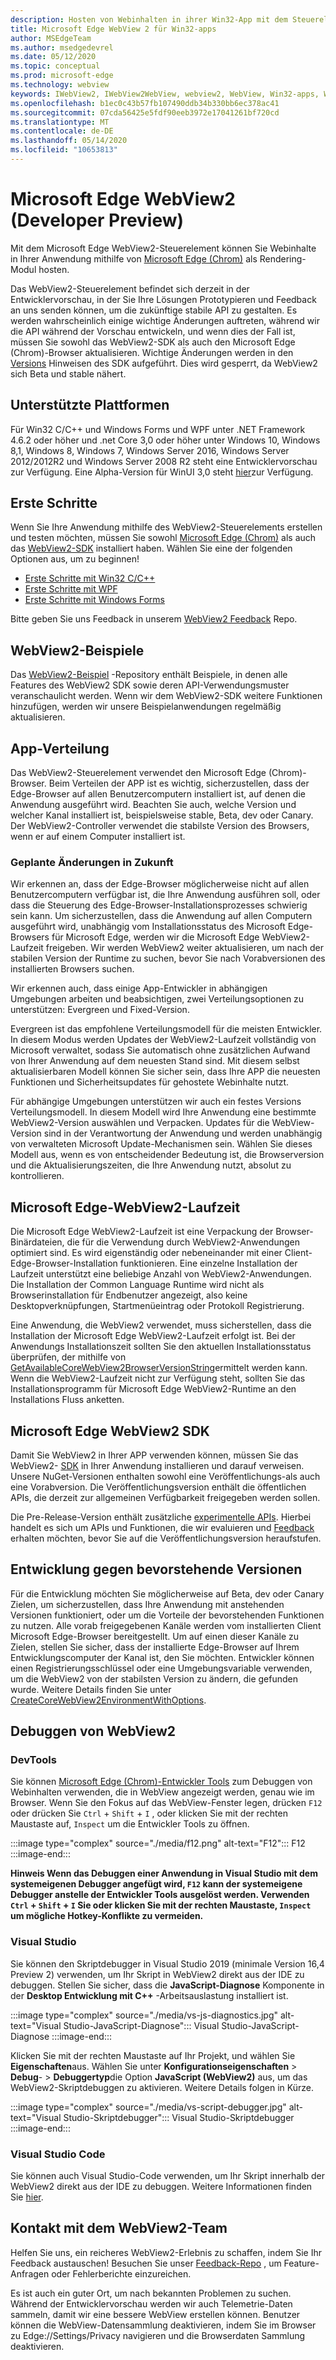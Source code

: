 ```yaml
---
description: Hosten von Webinhalten in ihrer Win32-App mit dem Steuerelement "Microsoft Edge WebView 2"
title: Microsoft Edge WebView 2 für Win32-apps
author: MSEdgeTeam
ms.author: msedgedevrel
ms.date: 05/12/2020
ms.topic: conceptual
ms.prod: microsoft-edge
ms.technology: webview
keywords: IWebView2, IWebView2WebView, webview2, WebView, Win32-apps, Win32, Edge, ICoreWebView2, ICoreWebView2Controller, Browser-Steuerelement, Edge-HTML
ms.openlocfilehash: b1ec0c43b57fb107490ddb34b330bb6ec378ac41
ms.sourcegitcommit: 07cda56425e5fdf90eeb3972e17041261bf720cd
ms.translationtype: MT
ms.contentlocale: de-DE
ms.lasthandoff: 05/14/2020
ms.locfileid: "10653813"
---
```

# Microsoft Edge WebView2 (Developer Preview)

Mit dem Microsoft Edge WebView2-Steuerelement können Sie Webinhalte in Ihrer Anwendung mithilfe von [Microsoft Edge (Chrom)](https://www.microsoftedgeinsider.com/) als Rendering-Modul hosten.

Das WebView2-Steuerelement befindet sich derzeit in der Entwicklervorschau, in der Sie Ihre Lösungen Prototypieren und Feedback an uns senden können, um die zukünftige stabile API zu gestalten. Es werden wahrscheinlich einige wichtige Änderungen auftreten, während wir die API während der Vorschau entwickeln, und wenn dies der Fall ist, müssen Sie sowohl das WebView2-SDK als auch den Microsoft Edge (Chrom)-Browser aktualisieren. Wichtige Änderungen werden in den [Versions](./releasenotes.md) Hinweisen des SDK aufgeführt. Dies wird gesperrt, da WebView2 sich Beta und stable nähert.

## Unterstützte Plattformen

Für Win32 C/C++ und Windows Forms und WPF unter .NET Framework 4.6.2 oder höher und .net Core 3,0 oder höher unter Windows 10, Windows 8,1, Windows 8, Windows 7, Windows Server 2016, Windows Server 2012/2012R2 und Windows Server 2008 R2 steht eine Entwicklervorschau zur Verfügung. Eine Alpha-Version für WinUI 3,0 steht [hier](https://docs.microsoft.com/uwp/toolkits/winui3/)zur Verfügung.

## Erste Schritte

Wenn Sie Ihre Anwendung mithilfe des WebView2-Steuerelements erstellen und testen möchten, müssen Sie sowohl [Microsoft Edge (Chrom)](https://www.microsoftedgeinsider.com/download/) als auch das [WebView2-SDK](https://aka.ms/webviewnuget) installiert haben. Wählen Sie eine der folgenden Optionen aus, um zu beginnen!

* [Erste Schritte mit Win32 C/C++](./gettingstarted/win32.md)
* [Erste Schritte mit WPF](./gettingstarted/wpf.md)
* [Erste Schritte mit Windows Forms](./gettingstarted/winforms.md)

Bitte geben Sie uns Feedback in unserem [WebView2 Feedback](https://aka.ms/webviewfeedback) Repo.

## WebView2-Beispiele

Das [WebView2-Beispiel](https://github.com/MicrosoftEdge/WebView2Samples) -Repository enthält Beispiele, in denen alle Features des WebView2 SDK sowie deren API-Verwendungsmuster veranschaulicht werden. Wenn wir dem WebView2-SDK weitere Funktionen hinzufügen, werden wir unsere Beispielanwendungen regelmäßig aktualisieren.

## App-Verteilung

Das WebView2-Steuerelement verwendet den Microsoft Edge (Chrom)-Browser. Beim Verteilen der APP ist es wichtig, sicherzustellen, dass der Edge-Browser auf allen Benutzercomputern installiert ist, auf denen die Anwendung ausgeführt wird. Beachten Sie auch, welche Version und welcher Kanal installiert ist, beispielsweise stable, Beta, dev oder Canary. Der WebView2-Controller verwendet die stabilste Version des Browsers, wenn er auf einem Computer installiert ist.

### Geplante Änderungen in Zukunft

Wir erkennen an, dass der Edge-Browser möglicherweise nicht auf allen Benutzercomputern verfügbar ist, die Ihre Anwendung ausführen soll, oder dass die Steuerung des Edge-Browser-Installationsprozesses schwierig sein kann. Um sicherzustellen, dass die Anwendung auf allen Computern ausgeführt wird, unabhängig vom Installationsstatus des Microsoft Edge-Browsers für Microsoft Edge, werden wir die Microsoft Edge WebView2-Laufzeit freigeben. Wir werden WebView2 weiter aktualisieren, um nach der stabilen Version der Runtime zu suchen, bevor Sie nach Vorabversionen des installierten Browsers suchen.

Wir erkennen auch, dass einige App-Entwickler in abhängigen Umgebungen arbeiten und beabsichtigen, zwei Verteilungsoptionen zu unterstützen: Evergreen und Fixed-Version.

Evergreen ist das empfohlene Verteilungsmodell für die meisten Entwickler. In diesem Modus werden Updates der WebView2-Laufzeit vollständig von Microsoft verwaltet, sodass Sie automatisch ohne zusätzlichen Aufwand von Ihrer Anwendung auf dem neuesten Stand sind. Mit diesem selbst aktualisierbaren Modell können Sie sicher sein, dass Ihre APP die neuesten Funktionen und Sicherheitsupdates für gehostete Webinhalte nutzt.

Für abhängige Umgebungen unterstützen wir auch ein festes Versions Verteilungsmodell. In diesem Modell wird Ihre Anwendung eine bestimmte WebView2-Version auswählen und Verpacken. Updates für die WebView-Version sind in der Verantwortung der Anwendung und werden unabhängig von verwalteten Microsoft Update-Mechanismen sein. Wählen Sie dieses Modell aus, wenn es von entscheidender Bedeutung ist, die Browserversion und die Aktualisierungszeiten, die Ihre Anwendung nutzt, absolut zu kontrollieren.

## Microsoft Edge-WebView2-Laufzeit

Die Microsoft Edge WebView2-Laufzeit ist eine Verpackung der Browser-Binärdateien, die für die Verwendung durch WebView2-Anwendungen optimiert sind. Es wird eigenständig oder nebeneinander mit einer Client-Edge-Browser-Installation funktionieren. Eine einzelne Installation der Laufzeit unterstützt eine beliebige Anzahl von WebView2-Anwendungen. Die Installation der Common Language Runtime wird nicht als Browserinstallation für Endbenutzer angezeigt, also keine Desktopverknüpfungen, Startmenüeintrag oder Protokoll Registrierung.

Eine Anwendung, die WebView2 verwendet, muss sicherstellen, dass die Installation der Microsoft Edge WebView2-Laufzeit erfolgt ist. Bei der Anwendungs Installationszeit sollten Sie den aktuellen Installationsstatus überprüfen, der mithilfe von [GetAvailableCoreWebView2BrowserVersionString](./reference/win32/0-9-488/webview2-idl.md#getavailablecorewebview2browserversionstring)ermittelt werden kann. Wenn die WebView2-Laufzeit nicht zur Verfügung steht, sollten Sie das Installationsprogramm für Microsoft Edge WebView2-Runtime an den Installations Fluss anketten.

## Microsoft Edge WebView2 SDK

Damit Sie WebView2 in Ihrer APP verwenden können, müssen Sie das WebView2- [SDK](https://aka.ms/webviewnuget) in Ihrer Anwendung installieren und darauf verweisen. Unsere NuGet-Versionen enthalten sowohl eine Veröffentlichungs-als auch eine Vorabversion. Die Veröffentlichungsversion enthält die öffentlichen APIs, die derzeit zur allgemeinen Verfügbarkeit freigegeben werden sollen.

Die Pre-Release-Version enthält zusätzliche [experimentelle APIs](./reference/win32/0-9-488-reference-webview2.md#experimental). Hierbei handelt es sich um APIs und Funktionen, die wir evaluieren und [Feedback](https://aka.ms/webviewfeedback) erhalten möchten, bevor Sie auf die Veröffentlichungsversion heraufstufen.

## Entwicklung gegen bevorstehende Versionen

Für die Entwicklung möchten Sie möglicherweise auf Beta, dev oder Canary Zielen, um sicherzustellen, dass Ihre Anwendung mit anstehenden Versionen funktioniert, oder um die Vorteile der bevorstehenden Funktionen zu nutzen. Alle vorab freigegebenen Kanäle werden vom installierten Client Microsoft Edge-Browser bereitgestellt. Um auf einen dieser Kanäle zu Zielen, stellen Sie sicher, dass der installierte Edge-Browser auf Ihrem Entwicklungscomputer der Kanal ist, den Sie möchten. Entwickler können einen Registrierungsschlüssel oder eine Umgebungsvariable verwenden, um die WebView2 von der stabilsten Version zu ändern, die gefunden wurde. Weitere Details finden Sie unter [CreateCoreWebView2EnvironmentWithOptions](./reference/win32/0-9-488/webview2-idl.md#createcorewebview2environmentwithoptions).

## Debuggen von WebView2

### DevTools

Sie können [Microsoft Edge (Chrom)-Entwickler Tools](https://docs.microsoft.com/microsoft-edge/devtools-guide-chromium) zum Debuggen von Webinhalten verwenden, die in WebView angezeigt werden, genau wie im Browser. Wenn Sie den Fokus auf das WebView-Fenster legen, drücken `F12` oder drücken Sie `Ctrl`  +  `Shift`  +  `I` , oder klicken Sie mit der rechten Maustaste auf, `Inspect` um die Entwickler Tools zu öffnen.

:::image type="complex" source="./media/f12.png" alt-text="F12":::
   F12
:::image-end:::  

<!--![F12](./media/f12.png)  -->  

**Hinweis Wenn das Debuggen einer Anwendung in Visual Studio mit dem systemeigenen Debugger angefügt wird, `F12` kann der systemeigene Debugger anstelle der Entwickler Tools ausgelöst werden. Verwenden `Ctrl`  +  `Shift`  +  `I` Sie oder klicken Sie mit der rechten Maustaste, `Inspect` um mögliche Hotkey-Konflikte zu vermeiden.**

### Visual Studio

Sie können den Skriptdebugger in Visual Studio 2019 (minimale Version 16,4 Preview 2) verwenden, um Ihr Skript in WebView2 direkt aus der IDE zu debuggen. Stellen Sie sicher, dass die **JavaScript-Diagnose** Komponente in der **Desktop Entwicklung mit C++** -Arbeitsauslastung installiert ist.

:::image type="complex" source="./media/vs-js-diagnostics.jpg" alt-text="Visual Studio-JavaScript-Diagnose":::
   Visual Studio-JavaScript-Diagnose
:::image-end:::  

<!--![vs-js-diagnostics](./media/vs-js-diagnostics.jpg)  -->  

Klicken Sie mit der rechten Maustaste auf Ihr Projekt, und wählen Sie **Eigenschaften**aus. Wählen Sie unter **Konfigurationseigenschaften**  >  **Debug**-  >  **Debuggertyp**die Option **JavaScript (WebView2)** aus, um das WebView2-Skriptdebuggen zu aktivieren. Weitere Details folgen in Kürze.

:::image type="complex" source="./media/vs-script-debugger.jpg" alt-text="Visual Studio-Skriptdebugger":::
   Visual Studio-Skriptdebugger
:::image-end:::  

<!--![vs-script-debugger](./media/vs-script-debugger.jpg)  -->  

### Visual Studio Code

Sie können auch Visual Studio-Code verwenden, um Ihr Skript innerhalb der WebView2 direkt aus der IDE zu debuggen. Weitere Informationen finden Sie [hier](https://github.com/microsoft/vscode-edge-debug2/blob/master/README.md#microsoft-edge-chromium-webview-applications).

## Kontakt mit dem WebView2-Team  

Helfen Sie uns, ein reicheres WebView2-Erlebnis zu schaffen, indem Sie Ihr Feedback austauschen! Besuchen Sie unser [Feedback-Repo](https://aka.ms/webviewfeedback) , um Feature-Anfragen oder Fehlerberichte einzureichen.

Es ist auch ein guter Ort, um nach bekannten Problemen zu suchen.
Während der Entwicklervorschau werden wir auch Telemetrie-Daten sammeln, damit wir eine bessere WebView erstellen können. Benutzer können die WebView-Datensammlung deaktivieren, indem Sie im Browser zu Edge://Settings/Privacy navigieren und die Browserdaten Sammlung deaktivieren.
